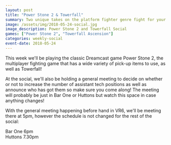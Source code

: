 ```yaml
---
layout: post
title: "Power Stone 2 & Towerfall"
summary: Two unique takes on the platform fighter genre fight for your attention!
image: /assets/img/2018-05-24-social.jpg
image_description: Power Stone 2 and Towerfall Social
games: ["Power Stone 2", "Towerfall Ascension"]
categories: weekly-social
event-date: 2018-05-24
---
```


This week we'll be playing the classic Dreamcast game Power Stone 2, the multiplayer fighting game that has a wide variety of pick-up items to use, as well as Towerfall!

At the social, we'll also be holding a general meeting to decide on whether or not to increase the number of assistant tech positions as well as announce who has got them so make sure you come along! The meeting will probably be just in Bar One or Huttons but watch this space in case anything changes!

With the general meeting happening before hand in VR6, we'll be meeting there at 5pm, however the schedule is not changed for the rest of the social:

Bar One 6pm   
Huttons 7.30pm
